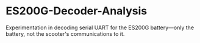# ES200G-Decoder-Analysis
Experimentation in decoding serial UART for the ES200G battery—only the battery, not the scooter's communications to it.
